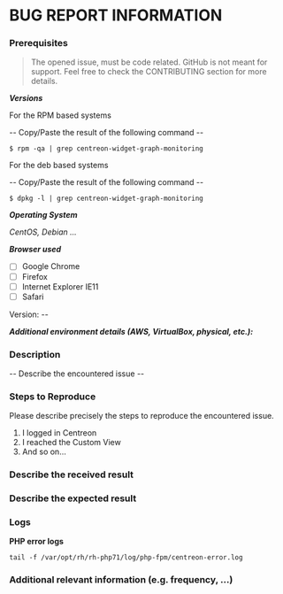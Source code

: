 <!--

Centreon's Code of Conduct must be respected when opening any issue. (https://github.com/centreon/centreon/blob/master/CODE_OF_CONDUCT.md)

If you want to ask a question feel free to use on of those ressources
slack: https://centreon.github.io/register-slack

If you are reporting a new issue, make sure that we do not have any duplicates already open. You 
can ensure this by searching the issue list for this repository. If there is a duplicate, please 
close your issue and add a comment linking to the existing issue instead.

If you think that your problem is a bug, please add a description organized like the BUG REPORT 
INFORMATION shown below. If you can't provide all this information, it's possible that we will not 
be able to debug and fix your problem, and so we will be forced to close the issue. Nevertheless,
you will be able to provide more information later in order to re-open the issue.

When we need more information, we will reply in order to request it. If you do not answer
in the next 30 days, the ticket will be automaticaly closed.

Please describe your issue in English.
-->

# BUG REPORT INFORMATION

### Prerequisites

> The opened issue, must be code related. GitHub is not meant for support. Feel free to check the CONTRIBUTING section for more details.

***Versions***

For the RPM based systems

-- Copy/Paste the result of the following command --
```
$ rpm -qa | grep centreon-widget-graph-monitoring
```

For the deb based systems

-- Copy/Paste the result of the following command --
```
$ dpkg -l | grep centreon-widget-graph-monitoring
```
***Operating System***

*CentOS, Debian ...*

***Browser used***

- [ ] Google Chrome
- [ ] Firefox
- [ ] Internet Explorer IE11
- [ ] Safari

Version: --

***Additional environment details (AWS, VirtualBox, physical, etc.):***

### Description

-- Describe the encountered issue --

### Steps to Reproduce

Please describe precisely the steps to reproduce the encountered issue.

1. I logged in Centreon
2. I reached the Custom View
3. And so on...

### Describe the received result

### Describe the expected result

### Logs

**PHP error logs**

```
tail -f /var/opt/rh/rh-php71/log/php-fpm/centreon-error.log
```

### Additional relevant information (e.g. frequency, ...)

